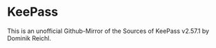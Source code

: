 # KeePass
This is an unofficial Github-Mirror of the Sources of KeePass v2.57.1 by Dominik Reichl. 
